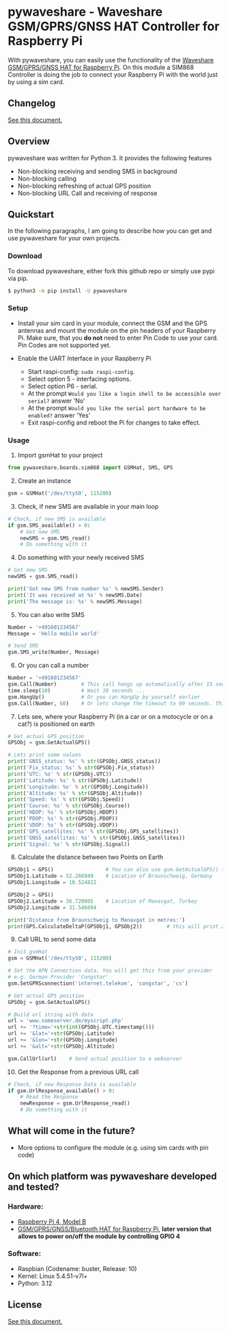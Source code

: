 # pywaveshare - Waveshare GSM/GPRS/GNSS HAT Controller for Raspberry Pi

With pywaveshare, you can easily use the functionality of the [Waveshare GSM/GPRS/GNSS HAT for Raspberry Pi](https://www.waveshare.com/gsm-gprs-gnss-hat.htm). On this module a SIM868 Controller is doing the job to connect your Raspberry Pi with the world just by using a sim card.

## Changelog
[See this document.](CHANGELOG.md)

## Overview
pywaveshare was written for Python 3. It provides the following features

- Non-blocking receiving and sending SMS in background
- Non-blocking calling
- Non-blocking refreshing of actual GPS position
- Non-blocking URL Call and receiving of response

## Quickstart

In the following paragraphs, I am going to describe how you can get and use pywaveshare for your own projects.

### Download

To download pywaveshare, either fork this github repo or simply use pypi via pip.

```sh
$ python3 -m pip install -U pywaveshare
```

### Setup

* Install your sim card in your module, connect the GSM and the GPS antennas and mount the module on the pin headers of your Raspberry Pi. Make sure, that you **do not** need to enter Pin Code to use your card. Pin Codes are not supported yet.

* Enable the UART Interface in your Raspberry Pi

    - Start raspi-config: `sudo raspi-config`.
    - Select option 5 - interfacing options.
    - Select option P6 - serial.
    - At the prompt `Would you like a login shell to be accessible over serial?` answer 'No'
    - At the prompt `Would you like the serial port hardware to be enabled?` answer 'Yes'
    - Exit raspi-config and reboot the Pi for changes to take effect.

### Usage

1. Import gsmHat to your project

```python
from pywaveshare.boards.sim868 import GSMHat, SMS, GPS
```

2. Create an instance

```python
gsm = GSMHat('/dev/ttyS0', 115200)
```

3. Check, if new SMS are available in your main loop

```python
# Check, if new SMS is available
if gsm.SMS_available() > 0:
    # Get new SMS
    newSMS = gsm.SMS_read()
    # Do something with it
```

4. Do something with your newly received SMS

```python
# Get new SMS
newSMS = gsm.SMS_read()

print('Got new SMS from number %s' % newSMS.Sender)
print('It was received at %s' % newSMS.Date)
print('The message is: %s' % newSMS.Message)
```

5. You can also write SMS

```python
Number = '+491601234567'
Message = 'Hello mobile world'

# Send SMS
gsm.SMS_write(Number, Message)
```

6. Or you can call a number

```python
Number = '+491601234567'
gsm.Call(Number)        # This call hangs up automatically after 15 seconds
time.sleep(10)          # Wait 10 seconds ...
gsm.HangUp()            # Or you can HangUp by yourself earlier
gsm.Call(Number, 60)    # Or lets change the timeout to 60 seconds. This call hangs up automatically after 60 seconds
```

7. Lets see, where your Raspberry Pi (in a car or on a motocycle or on a cat?) is positioned on earth

```python
# Get actual GPS position
GPSObj = gsm.GetActualGPS()

# Lets print some values
print('GNSS_status: %s' % str(GPSObj.GNSS_status))
print('Fix_status: %s' % str(GPSObj.Fix_status))
print('UTC: %s' % str(GPSObj.UTC))
print('Latitude: %s' % str(GPSObj.Latitude))
print('Longitude: %s' % str(GPSObj.Longitude))
print('Altitude: %s' % str(GPSObj.Altitude))
print('Speed: %s' % str(GPSObj.Speed))
print('Course: %s' % str(GPSObj.Course))
print('HDOP: %s' % str(GPSObj.HDOP))
print('PDOP: %s' % str(GPSObj.PDOP))
print('VDOP: %s' % str(GPSObj.VDOP))
print('GPS_satellites: %s' % str(GPSObj.GPS_satellites))
print('GNSS_satellites: %s' % str(GPSObj.GNSS_satellites))
print('Signal: %s' % str(GPSObj.Signal))
```

8. Calculate the distance between two Points on Earth

```python
GPSObj1 = GPS()                 # You can also use gsm.GetActualGPS() to get an GPS object
GPSObj1.Latitude = 52.266949    # Location of Braunschweig, Germany
GPSObj1.Longitude = 10.524822

GPSObj2 = GPS()
GPSObj2.Latitude = 36.720005    # Location of Manavgat, Turkey
GPSObj2.Longitude = 31.546094

print('Distance from Braunschweig to Manavgat in metres:')
print(GPS.CalculateDeltaP(GPSObj1, GPSObj2))        # this will print 2384660.7 metres
```

9. Call URL to send some data

```python
# Init gsmHat
gsm = GSMHat('/dev/ttyS0', 115200)

# Set the APN Connection data. You will get this from your provider
# e.g. German Provider 'Congstar'
gsm.SetGPRSconnection('internet.telekom', 'congstar', 'cs')

# Get actual GPS position
GPSObj = gsm.GetActualGPS()

# Build url string with data
url = 'www.someserver.de/myscript.php'
url += '?time='+str(int(GPSObj.UTC.timestamp()))
url += '&lat='+str(GPSObj.Latitude)
url += '&lon='+str(GPSObj.Longitude)
url += '&alt='+str(GPSObj.Altitude)

gsm.CallUrl(url)    # Send actual position to a webserver
```

10. Get the Response from a previous URL call

```python
# Check, if new Response Data is available
if gsm.UrlResponse_available() > 0:
    # Read the Response
    newResponse = gsm.UrlResponse_read()
    # Do something with it
```

## What will come in the future?
- More options to configure the module (e.g. using sim cards with pin code)

## On which platform was pywaveshare developed and tested?

### Hardware:
- [Raspberry Pi 4, Model B](https://www.raspberrypi.org/products/raspberry-pi-4-model-b/)
- [GSM/GPRS/GNSS/Bluetooth HAT for Raspberry Pi](https://www.waveshare.com/gsm-gprs-gnss-hat.htm), **later version that allows to power on/off the module by controlling GPIO 4**

### Software:
* Raspbian (Codename: buster, Release: 10)
* Kernel: Linux 5.4.51-v7l+
* Python: 3.12


## License
[See this document.](LICENSE)
